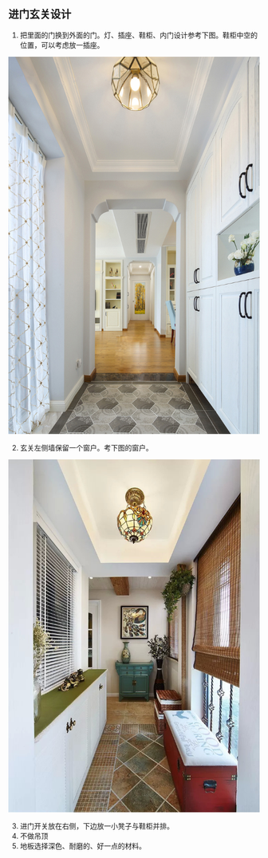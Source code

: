 ## 进门玄关设计
1. 把里面的门换到外面的门。灯、插座、鞋柜、内门设计参考下图。鞋柜中空的位置，可以考虑放一插座。

![玄关灯插座鞋柜内门](玄关灯插座鞋柜内门.jpg)

2. 玄关左侧墙保留一个窗户。考下图的窗户。

![玄关窗户](玄关窗户.jpg)

3. 进门开关放在右侧，下边放一小凳子与鞋柜并排。
4. 不做吊顶
5. 地板选择深色、耐磨的、好一点的材料。